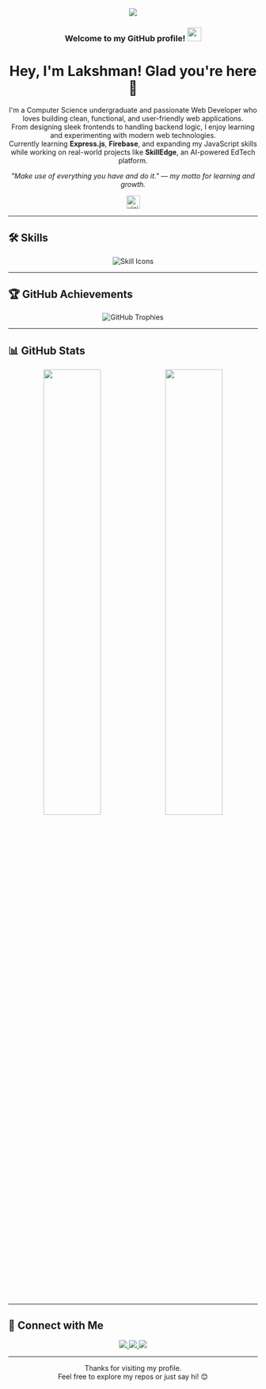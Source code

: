 <div align="center">
  <img src="https://i.imgur.com/4ASafy0.png" />
</div>

<h3 align="center">
  Welcome to my GitHub profile!
  <img src="https://media.giphy.com/media/hvRJCLFzcasrR4ia7z/giphy.gif" width="28" />
</h3>

<h1 align="center">Hey, I'm Lakshman! Glad you're here 🙌</h1>

<p align="center">
I'm a Computer Science undergraduate and passionate Web Developer who loves building clean, functional, and user-friendly web applications.<br/>
From designing sleek frontends to handling backend logic, I enjoy learning and experimenting with modern web technologies.<br/>
Currently learning <strong>Express.js</strong>, <strong>Firebase</strong>, and expanding my JavaScript skills while working on real-world projects like <strong>SkillEdge</strong>, an AI-powered EdTech platform.
</p>

<p align="center"><em>"Make use of everything you have and do it." — my motto for learning and growth.</em></p>

<div align="center">   
    <img src="https://visitor-badge.laobi.icu/badge?page_id=lakshmanbhukya.lakshmanbhukya" alt="visitors" height="27px" />
</div>

---

## 🛠️ Skills

<div align="center">
  <img
    src="https://skillicons.dev/icons?i=html,css,js,react,bootstrap,tailwind,java,express,mongodb,firebase,figma,git,github,vscode,vercel,nodejs&perline=12"
    alt="Skill Icons"
    loading="lazy"
  />
</div>

---

## 🏆 GitHub Achievements

<div align="center">
  <img src="https://github-profile-trophy.vercel.app/?username=lakshmanbhukya&row=1&column=6&theme=darkhub&no-frame=true" alt="GitHub Trophies" />
</div>

---

## 📊 GitHub Stats

<div align="center">
  <img width="48%" src="https://github-readme-stats.vercel.app/api?username=lakshmanbhukya&show_icons=true&theme=onedark&count_private=true" />
  <img width="48%" src="https://github-readme-streak-stats.herokuapp.com/?user=lakshmanbhukya&theme=onedark" />
</div>

---

## 🔗 Connect with Me

<div align="center">
  <a href="https://www.linkedin.com/in/lakshmanbhukya">
    <img src="https://img.shields.io/badge/LinkedIn-0077B5?style=for-the-badge&logo=LinkedIn&logoColor=white" />
  </a>
  <a href="https://github.com/lakshmanbhukya">
    <img src="https://img.shields.io/badge/GitHub-000000?style=for-the-badge&logo=GitHub&logoColor=white" />
  </a>
  <a href="mailto:lakshmannaikbhukya17@gmail.com">
    <img src="https://img.shields.io/badge/Gmail-D14836?style=for-the-badge&logo=Gmail&logoColor=white" />
  </a>
</div>

---

<p align="center">
  Thanks for visiting my profile.<br/>
  Feel free to explore my repos or just say hi! 😊
</p>

